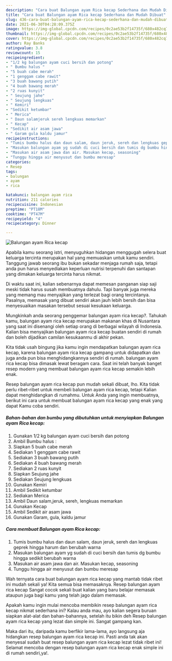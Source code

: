 ```yaml
---
description: "Cara buat Balungan ayam Rica kecap Sederhana dan Mudah Dibuat"
title: "Cara buat Balungan ayam Rica kecap Sederhana dan Mudah Dibuat"
slug: 436-cara-buat-balungan-ayam-rica-kecap-sederhana-dan-mudah-dibuat
date: 2021-06-30T04:28:09.375Z
image: https://img-global.cpcdn.com/recipes/0c2ae53b2f14735f/680x482cq70/balungan-ayam-rica-kecap-foto-resep-utama.jpg
thumbnail: https://img-global.cpcdn.com/recipes/0c2ae53b2f14735f/680x482cq70/balungan-ayam-rica-kecap-foto-resep-utama.jpg
cover: https://img-global.cpcdn.com/recipes/0c2ae53b2f14735f/680x482cq70/balungan-ayam-rica-kecap-foto-resep-utama.jpg
author: Ray Banks
ratingvalue: 3.8
reviewcount: 15
recipeingredient:
- "1/2 kg balungan ayam cuci bersih dan potong"
- " Bumbu halus "
- "5 buah cabe merah"
- "1 genggam cabe rawit"
- "3 buah bawang putih"
- "4 buah bawang merah"
- "2 ruas kunyit"
- " Seujung jahe"
- " Seujung lengkuas"
- " Kemiri"
- "Sedikit ketumbar"
- " Merica"
- " Daun salamjeruk sereh lengkuas memarkan"
- " Kecap"
- "Sedikit air asam jawa"
- " Garam gula kaldu jamur"
recipeinstructions:
- "Tumis bumbu halus dan daun salam, daun jeruk, sereh dan lengkuas geprek hingga harum dan berubah warna"
- "Masukan balungan ayam yg sudah di cuci bersih dan tumis dg bumbu hingga sedikit berubah warna"
- "Masukan air asam jawa dan air. Masukan kecap, seasoning"
- "Tunggu hingga air menyusut dan bumbu meresap"
categories:
- Resep
tags:
- balungan
- ayam
- rica

katakunci: balungan ayam rica 
nutrition: 211 calories
recipecuisine: Indonesian
preptime: "PT18M"
cooktime: "PT47M"
recipeyield: "4"
recipecategory: Dinner

---
```



![Balungan ayam Rica kecap](https://img-global.cpcdn.com/recipes/0c2ae53b2f14735f/680x482cq70/balungan-ayam-rica-kecap-foto-resep-utama.jpg)

Apabila kamu seorang istri, menyuguhkan hidangan menggugah selera buat keluarga tercinta merupakan hal yang memuaskan untuk kamu sendiri. Tanggung jawab seorang ibu bukan sekadar menjaga rumah saja, tetapi anda pun harus menyediakan keperluan nutrisi terpenuhi dan santapan yang dimakan keluarga tercinta harus nikmat.

Di waktu  saat ini, kalian sebenarnya dapat memesan panganan siap saji meski tidak harus susah membuatnya dahulu. Tapi banyak juga mereka yang memang mau menyajikan yang terlezat bagi orang tercintanya. Pasalnya, memasak yang dibuat sendiri akan jauh lebih bersih dan bisa menyesuaikan masakan tersebut sesuai kesukaan keluarga. 



Mungkinkah anda seorang penggemar balungan ayam rica kecap?. Tahukah kamu, balungan ayam rica kecap merupakan makanan khas di Nusantara yang saat ini disenangi oleh setiap orang di berbagai wilayah di Indonesia. Kalian bisa menyajikan balungan ayam rica kecap buatan sendiri di rumah dan boleh dijadikan camilan kesukaanmu di akhir pekan.

Kita tidak usah bingung jika kamu ingin mendapatkan balungan ayam rica kecap, karena balungan ayam rica kecap gampang untuk didapatkan dan juga anda pun bisa menghidangkannya sendiri di rumah. balungan ayam rica kecap bisa dimasak lewat beragam cara. Saat ini telah banyak banget resep modern yang membuat balungan ayam rica kecap semakin lebih enak.

Resep balungan ayam rica kecap pun mudah sekali dibuat, lho. Kita tidak perlu ribet-ribet untuk membeli balungan ayam rica kecap, tetapi Kalian dapat menghidangkan di rumahmu. Untuk Anda yang ingin membuatnya, berikut ini cara untuk membuat balungan ayam rica kecap yang enak yang dapat Kamu coba sendiri.

<!--inarticleads1-->

##### Bahan-bahan dan bumbu yang dibutuhkan untuk menyiapkan Balungan ayam Rica kecap:

1. Gunakan 1/2 kg balungan ayam cuci bersih dan potong
1. Ambil  Bumbu halus :
1. Siapkan 5 buah cabe merah
1. Sediakan 1 genggam cabe rawit
1. Sediakan 3 buah bawang putih
1. Sediakan 4 buah bawang merah
1. Sediakan 2 ruas kunyit
1. Siapkan  Seujung jahe
1. Sediakan  Seujung lengkuas
1. Gunakan  Kemiri
1. Ambil Sedikit ketumbar
1. Sediakan  Merica
1. Ambil  Daun salam,jeruk, sereh, lengkuas memarkan
1. Gunakan  Kecap
1. Ambil Sedikit air asam jawa
1. Gunakan  Garam, gula, kaldu jamur




<!--inarticleads2-->

##### Cara membuat Balungan ayam Rica kecap:

1. Tumis bumbu halus dan daun salam, daun jeruk, sereh dan lengkuas geprek hingga harum dan berubah warna
1. Masukan balungan ayam yg sudah di cuci bersih dan tumis dg bumbu hingga sedikit berubah warna
1. Masukan air asam jawa dan air. Masukan kecap, seasoning
1. Tunggu hingga air menyusut dan bumbu meresap




Wah ternyata cara buat balungan ayam rica kecap yang mantab tidak ribet ini mudah sekali ya! Kita semua bisa memasaknya. Resep balungan ayam rica kecap Sangat cocok sekali buat kalian yang baru belajar memasak ataupun juga bagi kamu yang telah jago dalam memasak.

Apakah kamu ingin mulai mencoba membikin resep balungan ayam rica kecap nikmat sederhana ini? Kalau anda mau, ayo kalian segera buruan siapkan alat-alat dan bahan-bahannya, setelah itu bikin deh Resep balungan ayam rica kecap yang lezat dan simple ini. Sangat gampang kan. 

Maka dari itu, daripada kamu berfikir lama-lama, ayo langsung aja hidangkan resep balungan ayam rica kecap ini. Pasti anda tak akan menyesal sudah buat resep balungan ayam rica kecap lezat tidak ribet ini! Selamat mencoba dengan resep balungan ayam rica kecap enak simple ini di rumah sendiri,ya!.

